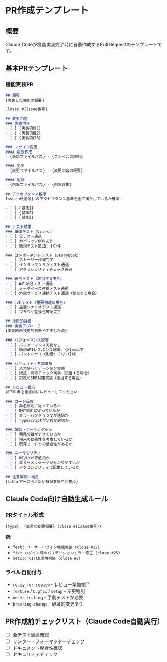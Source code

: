 # PR作成テンプレート

## 概要

Claude Codeが機能実装完了時に自動作成するPull Requestのテンプレートです。

## 基本PRテンプレート

### 機能実装PR

```markdown
## 概要
{実装した機能の概要}

Closes #{Issue番号}

## 変更内容
### 実装内容
- [ ] {実装項目1}
- [ ] {実装項目2}
- [ ] {実装項目3}

### ファイル変更
#### 新規作成
- {新規ファイルパス} - {ファイルの説明}

#### 変更
- {変更ファイルパス} - {変更内容の概要}

#### 削除
- {削除ファイルパス} - {削除理由}

## アクセプタンス基準
Issue #{番号} のアクセプタンス基準を全て満たしているか確認：

- [ ] {基準1}
- [ ] {基準2}
- [ ] {基準3}

## テスト結果
### 単体テスト（Vitest）
- [ ] 全テスト通過
- [ ] カバレッジ80%以上
- [ ] 新規テスト追加: {X}件

### コンポーネントテスト（Storybook）
- [ ] ストーリー作成完了
- [ ] インタラクションテスト通過
- [ ] アクセシビリティチェック通過

### 統合テスト（該当する場合）
- [ ] API統合テスト通過
- [ ] データベース連携テスト通過
- [ ] 外部サービス連携テスト通過（該当する場合）

### E2Eテスト（重要機能の場合）
- [ ] 主要シナリオテスト通過
- [ ] ブラウザ互換性確認完了

## 技術的詳細
### 実装アプローチ
{実装時の技術的判断や工夫した点}

### パフォーマンス影響
- [ ] パフォーマンス劣化なし
- [ ] 新規APIレスポンス時間: {X}ms以下
- [ ] バンドルサイズ影響: {+/-X}KB

### セキュリティ考慮事項
- [ ] 入力値バリデーション実装
- [ ] 認証・認可チェック実装（該当する場合）
- [ ] XSS/CSRF対策実装（該当する場合）

## レビュー観点
以下の点を重点的にレビューしてください：

### コード品質
- [ ] 命名規則に従っているか
- [ ] DRY原則に従っているか
- [ ] エラーハンドリングが適切か
- [ ] TypeScript型定義が適切か

### 設計・アーキテクチャ
- [ ] 責務分離ができているか
- [ ] 将来の拡張性を考慮しているか
- [ ] 既存コードとの整合性があるか

### ユーザビリティ
- [ ] UI/UXが直感的か
- [ ] エラーメッセージが分かりやすいか
- [ ] アクセシビリティに配慮しているか

## 注意事項・補足
{レビュアーに伝えたい特記事項や注意点}
```

## Claude Code向け自動生成ルール

### PRタイトル形式
```
{type}: {簡潔な変更概要} (close #{issue番号})
```

**例**:
- `feat: ユーザーログイン機能実装 (close #12)`
- `fix: ログイン時のバリデーションエラー修正 (close #25)`
- `setup: CI/CD環境構築 (close #8)`

### ラベル自動付与
- `ready-for-review` - レビュー準備完了
- `feature` / `bugfix` / `setup` - 変更種別
- `needs-testing` - 手動テストが必要
- `breaking-change` - 破壊的変更あり

## PR作成前チェックリスト（Claude Code自動実行）
- [ ] 全テスト通過確認
- [ ] リンター・フォーマッターチェック
- [ ] ドキュメント整合性確認
- [ ] セキュリティチェック
